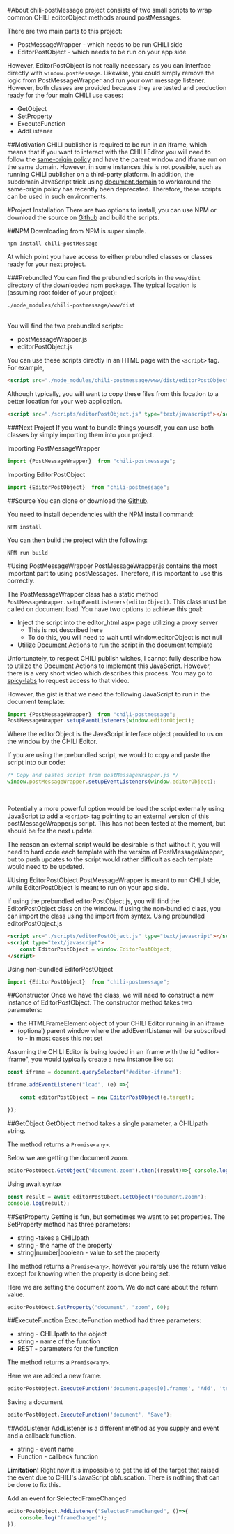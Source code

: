 #About
chili-postMessage project consists of two small scripts to wrap common CHILI editorObject methods around postMessages.

There are two main parts to this project:
- PostMessageWrapper - which needs to be run CHILI side
- EditorPostObject - which needs to be run on your app side

However, EditorPostObject is not really necessary as you can interface directly with ``window.postMessage``. Likewise, you could simply remove the logic from PostMessageWrapper and run your own message listener. However, both classes are provided because they are tested and production ready for the four main CHILI use cases:
- GetObject
- SetProperty
- ExecuteFunction
- AddListener

##Motivation
CHILI publisher is required to be run in an iframe, which means that if you want to interact with the CHILI Editor you will need to follow the [same-origin policy](https://developer.mozilla.org/en-US/docs/Web/Security/Same-origin_policy "same-origin policy") and have the parent window and iframe run on the same domain. However, in some instances this is not possible, such as running CHILI publisher on a third-party platform. In addition, the subdomain JavaScript trick using [document.domain](https://developer.mozilla.org/en-US/docs/Web/API/Document/domain "document.domain") to workaround the same-origin policy has recently been deprecated. Therefore, these scripts can be used in such environments.

#Project Installation
There are two options to install, you can use NPM or download the source on [Github](https://github.com/seancrowe/chili-postMessage "Github") and build the scripts.

##NPM
Downloading from NPM is super simple.
```
npm install chili-postMessage
```

At which point you have access to either prebundled classes or classes ready for your next project.

###Prebundled
You can find the prebundled scripts in the ``www/dist`` directory of the downloaded npm package. The typical location is (assuming root folder of your project):
```
./node_modules/chili-postmessage/www/dist
```

<br/>
You will find the two prebundled scripts:

- postMessageWrapper.js
- editorPostObject.js

You can use these scripts directly in an HTML page with the ``<script>`` tag. For example,
```html
<script src="./node_modules/chili-postmessage/www/dist/editorPostObject.js" type="text/javascript"></script>
```

Although typically, you will want to copy these files from this location to a better location for your web application.

```html
<script src="./scripts/editorPostObject.js" type="text/javascript"></script>
```

###Next Project
If you want to bundle things yourself, you can use both classes by simply importing them into your project.

Importing PostMessageWrapper
```javascript
import {PostMessageWrapper}  from "chili-postmessage";
```

Importing EditorPostObject
```javascript
import {EditorPostObject}  from "chili-postmessage";
```

##Source
You can clone or download the [Github](https://github.com/seancrowe/chili-postMessage "Github").

You need to install dependencies with the NPM install command:
```
NPM install
```

You can then build the project with the following:
```
NPM run build
```

#Using PostMessageWrapper
PostMessageWrapper.js contains the most important part to using postMessages. Therefore, it is important to use this correctly.

The PostMessageWrapper class has a static method ``PostMessageWrapper.setupEventListeners(editorObject)``. This class must be called on document load. You have two options to achieve this goal:
- Inject the script into the editor_html.aspx page utilizing a proxy server
    - This is not described here
    - To do this, you will need to wait until window.editorObject is not null
- Utilize [Document Actions](https://chilipublishdocs.atlassian.net/wiki/spaces/CPDOC/pages/1412117/Getting+Started+with+Document+Actions "Document Actions") to run the script in the document template

Unfortunately, to respect CHILI publish wishes, I cannot fully describe how to utilize the Document Actions to implement this JavaScript. However, there is a very short video which describes this process. You may go to [spicy-labs](http://spicy-labs.com/ "spicy-labs") to request access to that video.

However, the gist is that we need the following JavaScript to run in the document template:
```javascript
import {PostMessageWrapper}  from "chili-postmessage";
PostMessageWrapper.setupEventListeners(window.editorObject);
```

Where the editorObject is the JavaScript interface object provided to us on the window by the CHILI Editor.

If you are using the prebundled script, we would to copy and paste the script into our code:
```javascript
/* Copy and pasted script from postMessageWrapper.js */
window.postMessageWrapper.setupEventListeners(window.editorObject);
```

<br/>

Potentially a more powerful option would be load the script externally using JavaScript to add a ``<script>`` tag pointing to an external version of this postMessageWrapper.js script. This has not been tested at the moment, but should be for the next update.

The reason an external script would be desirable is that without it, you will need to hard code each template with the version of PostMessageWrapper, but to push updates to the script would rather difficult as each template would need to be updated.

#Using EditorPostObject
PostMessageWrapper is meant to run CHILI side, while EditorPostObject is meant to run on your app side.

If using the prebundled editorPostObject.js, you will find the EditorPostObject class on the window. If using the non-bundled class, you can import the class using the import from syntax.
Using prebundled editorPostObject.js
```html
<script src="./scripts/editorPostObject.js" type="text/javascript"></script>
<script type="text/javascript">
    const EditorPostObject = window.EditorPostObject;
</script>
```

Using non-bundled EditorPostObject
```javascript
import {EditorPostObject}  from "chili-postmessage";
```

##Constructor
Once we have the class, we will need to construct a new instance of EditorPostObject. The constructor method takes two parameters: 
- the HTMLFrameElement object of your CHILI Editor running in an iframe
- (optional) parent window where the addEventListener will be subscribed to - in most cases this not set

Assuming the CHILI Editor is being loaded in an iframe with the id "editor-iframe", you would typically create a new instance like so:
```javascript
const iframe = document.querySelector("#editor-iframe");

iframe.addEventListener("load", (e) =>{

    const editorPostObject = new EditorPostObject(e.target);

});
```

##GetObject
GetObject method takes a single parameter, a CHILIpath string.

The method returns a ``Promise<any>``.

Below we are getting the document zoom.
```javascript
editorPostObect.GetObject("document.zoom").then((result)=>{ console.log(result) });
```

Using await syntax
```javascript
const result = await editorPostObect.GetObject("document.zoom");
console.log(result);
```

##SetProperty
Getting is fun, but sometimes we want to set properties. The SetProperty method has three parameters:
- string -takes a CHILIpath
- string - the name of the property
- string|number|boolean - value to set the property

The method returns a ``Promise<any>``, however you rarely use the return value except for knowing when the property is done being set.

Here we are setting the document zoom. We do not care about the return value.
```javascript
editorPostObect.SetProperty("document", "zoom", 60);
```

##ExecuteFunction
ExecuteFunction method had three parameters:
- string - CHILIpath to the object
- string - name of the function
- REST - parameters for the function

The method returns a ``Promise<any>``.

Here we are added a new frame.
```javascript
editorPostObject.ExecuteFunction('document.pages[0].frames', 'Add', 'text', '10 mm', '10 mm', '100 mm', '50 mm');
```

Saving a document
```javascript
editorPostObject.ExecuteFunction('document', "Save");
```

##AddListener
AddListener is a different method as you supply and event and a callback function.
- string - event name
- Function - callback function

**Limitation!** Right now it is impossible to get the id of the target that raised the event due to CHILI's JavaScript obfuscation. There is nothing that can be done to fix this.

Add an event for SelectedFrameChanged
```javascript
editorPostObject.AddListener("SelectedFrameChanged", ()=>{
    console.log("frameChanged");
});
```






